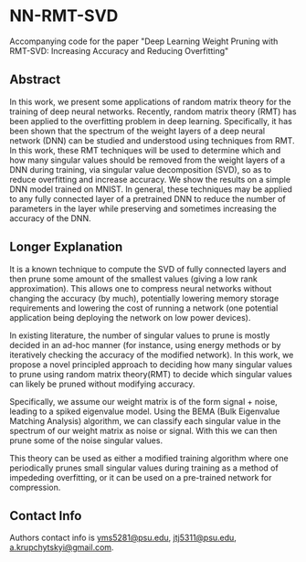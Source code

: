 # NN-RMT-SVD
Accompanying code for the paper "Deep Learning Weight Pruning with RMT-SVD: Increasing Accuracy and Reducing Overfitting"

## Abstract

In this work, we present some applications of random matrix theory for
the training of deep neural networks. Recently, random matrix theory (RMT) has
been applied to the overfitting problem in deep learning. Specifically, it has been
shown that the spectrum of the weight layers of a deep neural network (DNN) can
be studied and understood using techniques from RMT. In this work, these RMT
techniques will be used to determine which and how many singular values should
be removed from the weight layers of a DNN during training, via singular value
decomposition (SVD), so as to reduce overfitting and increase accuracy. We show
the results on a simple DNN model trained on MNIST. In general, these techniques
may be applied to any fully connected layer of a pretrained DNN to reduce the
number of parameters in the layer while preserving and sometimes increasing the
accuracy of the DNN.


## Longer Explanation
It is a known technique to compute the SVD of fully connected layers and then prune
some amount of the smallest values (giving a low rank approximation). 
This allows one to compress neural networks without changing the accuracy (by much),
potentially lowering memory storage requirements and lowering the cost of running a
network (one potential application being deploying the network on low power devices).

In existing literature, the number of singular values to prune is mostly decided in
an ad-hoc manner (for instance, using energy methods or by iteratively checking
the accuracy of the modified network). In this work, we propose a novel principled
approach to deciding how many singular values to prune using random matrix theory(RMT)
to decide which singular values can likely be pruned without modifying accuracy.

Specifically, we assume our weight matrix is of the form signal + noise, leading to
a spiked eigenvalue model. Using the BEMA (Bulk Eigenvalue Matching Analysis) 
algorithm, we can classify each singular value in the spectrum of our weight matrix as 
noise or signal. With this we can then prune some of the noise singular values.

This theory can be used as either a modified training algorithm where one periodically
prunes small singular values during training as a method of impededing overfitting,
or it can be used on a pre-trained network for compression.


## Contact Info
Authors contact info is yms5281@psu.edu, jtj5311@psu.edu, a.krupchytskyi@gmail.com.
